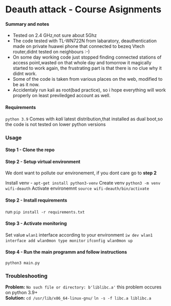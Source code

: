 # Deauth attack - Course Asignments

#### Summary and notes ####
* Tested on 2.4 GHz,not sure about 5Ghz
* The code tested with TL-WN722N from labaratory, deauthentication made on private huawei phone that connected to bezeq Vtech router,didnt tested on neighbours :-)
* On some day working code just stopped finding connected stations of access point,wasted on that whole day and tomorrow it magically started to work again, the frustrating part is that there is no clue why it didnt work.
* Some of the code is taken from various places on the web, modified to be as it now.
* Accidentaly run kali as root(bad practice), so i hope everything will work properly on least previledged account as well.

#### Requirements ####
```python 3.9``` Comes with *kali* latest distribution,that installed as dual boot,so  the code is not tested on lower python versions


### Usage ###


#### Step 1 - Clone the repo

#### Step 2 - Setup virtual environment
We dont want to pollute our environement, if you dont care go to **step 2**

Install venv -   ```apt-get install python3-venv```
Create venv  ```python3 -m venv wifi-deauth```
Activate environemnt ```source wifi-deauth/bin/activate```


#### Step 2 - Install requirements
run ```pip install -r requirements.txt```


#### Step 3 - Activate monitoring
Set value `wlan1` interface according to your environment
```iw dev wlan1 interface add wlan0mon type monitor```
```ifconfig wlan0mon up```


#### Step 4 - Run the main programm and follow instructions
```python3 main.py```



### Troubleshooting 

**Problem:** 
```No such file or directory: b'liblibc.a'``` this problem occures on python 3.9+   
**Solution:** 
```cd /usr/lib/x86_64-linux-gnu/```
```ln -s -f libc.a liblibc.a```